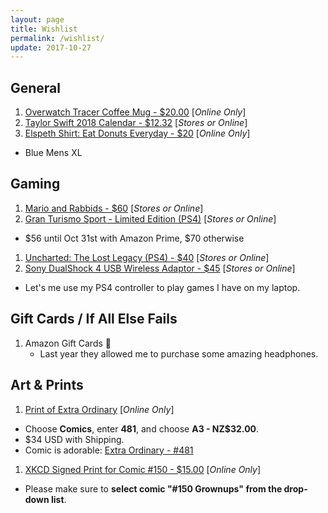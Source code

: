 ```yaml
---
layout: page
title: Wishlist
permalink: /wishlist/
update: 2017-10-27
---
```


## General

1. [Overwatch Tracer Coffee Mug - $20.00][tracer-mug] [_Online Only_]
1. [Taylor Swift 2018 Calendar - $12.32][tswift-calendar] [_Stores or Online_]
1. [Elspeth Shirt: Eat Donuts Everyday - $20][elspeth-shirt] [_Online Only_]
  - Blue Mens XL

## Gaming

1. [Mario and Rabbids - $60][mario-and-rabbids] [_Stores or Online_]
1. [Gran Turismo Sport - Limited Edition (PS4)][gt-sport] [_Stores or Online_]
  - $56 until Oct 31st with Amazon Prime, $70 otherwise
1. [Uncharted: The Lost Legacy (PS4) - $40][lost-legacy] [_Stores or Online_]
1. [Sony DualShock 4 USB Wireless Adaptor - $45][ds4-adapter] [_Stores or Online_]
  - Let's me use my PS4 controller to play games I have on my laptop.

## Gift Cards / If All Else Fails

1. Amazon Gift Cards :sparkling_heart:
   - Last year they allowed me to purchase some amazing headphones.

## Art & Prints

1. [Print of Extra Ordinary][print-order] [_Online Only_]
  - Choose **Comics**, enter **481**, and choose **A3 - NZ$32.00**.
  - $34 USD with Shipping.
  - Comic is adorable: [Extra Ordinary - #481][comic-481]
1. [XKCD Signed Print for Comic #150 - $15.00][xkcd-print] [_Online Only_]
  - Please make sure to **select comic "#150 Grownups" from the drop-down list**.

[print-order]: http://exocomics.com/store/prints
[comic-481]: http://exocomics.com/481
[tracer-mug]: https://gear.blizzard.com/us/overwatch-tracer-mug
[xkcd-print]: https://store.xkcd.com/products/signed-prints
[tswift-calendar]: https://www.amazon.com/Monthly-Calendar-Songwriter-Celebrity-Multilingual/dp/1465091335
[snes-classic]: https://www.nintendo.com/super-nes-classic
[nes-classic]: https://www.nintendo.com/nes-classic
[elspeth-shirt]: https://www.amazon.com/dp/B076CQM6C7/
[gt-sport]: https://www.amazon.com/Gran-Turismo-Sport-Limited-PlayStation-4/dp/B01FWLGWHQ
[lost-legacy]: https://www.amazon.com/gp/product/B06ZYW7ZHB/
[ds4-adapter]: https://www.amazon.com/gp/product/B01KWLKKQU
[switch]: https://www.amazon.com/gp/registry/wishlist/1P3O0QFXP9NRT
[pro-controller]: https://www.amazon.com/gp/registry/wishlist/1P3O0QFXP9NRT
[zelda]: https://www.amazon.com/gp/registry/wishlist/1P3O0QFXP9NRT
[mario-and-rabbids]: https://www.amazon.com/gp/registry/wishlist/1P3O0QFXP9NRT
[mario-odyssey]: https://www.amazon.com/gp/registry/wishlist/1P3O0QFXP9NRT

